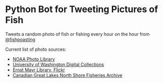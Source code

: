 # Python Bot for Tweeting Pictures of Fish

Tweets a random photo of fish or fishing every hour on the hour from [@fishpoasting](https://twitter.com/fishpoasting)

Current list of photo sources:
- [NOAA Photo Library](https://photolib.noaa.gov/Collections)
- [University of Washington Digital Collections](https://digitalcollections.lib.washington.edu)
- [Ernst Mayr Library, Flickr](https://www.flickr.com/search/?text=%20Ernst%20Mayr%20Library%20ichthyology)
- [Canadian Great Lakes North Shore Fisheries Archive](https://northshorefisheries.net/)
